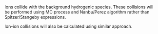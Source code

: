 Ions collide with the background hydrogenic species.
These collisions will be performed using MC process and Nanbu/Perez algorithm rather than Spitzer/Stangeby expressions.

Ion-ion collisions will also be calculated using similar approach.

